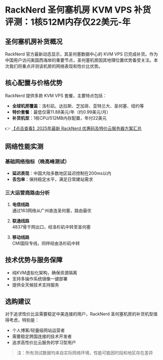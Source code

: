 # RackNerd 圣何塞机房 KVM VPS 补货评测：1核512M内存仅22美元-年

## 圣何塞机房补货概况
RackNerd 官方最新动态显示，其圣何塞数据中心的 KVM VPS 已完成补货。作为中国用户访问美国西海岸的重要节点，圣何塞机房因其地理位置优势备受关注。本次我们将重点评测该机房的网络表现和性价比优势。

## 核心配置与价格优势
RackNerd 提供多款 KVM VPS 套餐，主要特点包括：
- **全球机房覆盖**：洛杉矶、达拉斯、芝加哥、亚特兰大、圣何塞、纽约等
- **特价套餐**：最低仅需11.88美元/年（约0.99美元/月）
- **补货机型**：1核CPU/512MB内存配置，年付22美元

👉 [【点击查看】2025年最新 RackNerd 优惠码及特价云服务器方案汇总](https://bit.ly/Rack_Nerd)

## 网络性能实测
### 基础网络指标（晚高峰测试）
- **延迟表现**：中国大陆多数地区延迟控制在200ms以内
- **丢包率**：保持稳定水平，满足日常建站需求

### 三大运营商路由分析
1. **电信线路**  
   通过163网络从广州直连圣何塞，路由最优

2. **联通线路**  
   4837骨干网出口，经洛杉矶中转至圣何塞

3. **移动线路**  
   CMI国际专线，同样经由洛杉矶中转

## 技术优势与服务保障
- 纯KVM虚拟化架构，确保资源隔离
- 支持多操作系统镜像一键部署
- 提供全天候技术支持服务

## 选购建议
对于追求性价比且需要稳定中美连接的用户，RackNerd 圣何塞机房的补货机型值得考虑，特别是：
- 个人博客/轻量级网站运营者
- 需要稳定跨国连接的技术开发者
- 追求高性价比云服务的学习型用户

> 注：所有测试数据均来自实际网络环境，性能可能因时段和地区存在差异